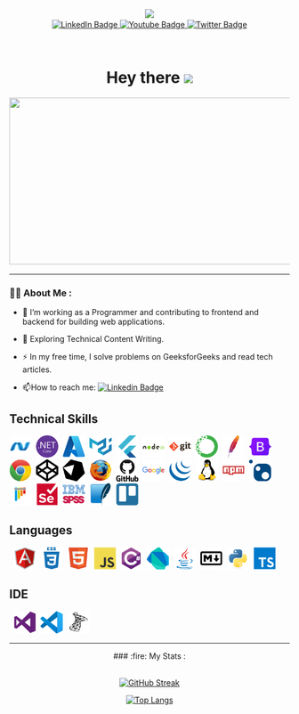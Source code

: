 <div align="center">
<div id="header" align="center">
  <img src="https://media.giphy.com/media/M9gbBd9nbDrOTu1Mqx/giphy.gif" width="100"/>
</div>

<div id="badges" align="center">
  <a href="https://www.linkedin.com/in/jucuacc/">
    <img src="https://img.shields.io/badge/LinkedIn-blue?style=for-the-badge&logo=linkedin&logoColor=white" alt="LinkedIn Badge"/>
  </a>
  <a href="https://www.youtube.com/channel/UCSaNg54oRT8KMPNRyCTKebw">
    <img src="https://img.shields.io/badge/YouTube-red?style=for-the-badge&logo=youtube&logoColor=white" alt="Youtube Badge"/>
  </a>
  <a href="https://twitter.com/JashimUddinAcc">
    <img src="https://img.shields.io/badge/Twitter-blue?style=for-the-badge&logo=twitter&logoColor=white" alt="Twitter Badge"/>
  </a>
</div>

<img src="https://komarev.com/ghpvc/?username=JuCuAcc&style=flat-square&color=blue" alt="" width="300px"/><br/>

<h1>
  Hey there
  <img src="https://media.giphy.com/media/hvRJCLFzcasrR4ia7z/giphy.gif" width="30px"/>
</h1>
</div>
<div align="center">
  <img src="https://media.giphy.com/media/dWesBcTLavkZuG35MI/giphy.gif" width="600" height="300"/>
</div>

---

### :man_technologist: About Me :

- :telescope: I’m working as a Programmer and contributing to frontend and backend for building web applications.

- :seedling: Exploring Technical Content Writing.

- :zap: In my free time, I solve problems on GeeksforGeeks and read tech articles.

- :mailbox:How to reach me: [![Linkedin Badge](https://img.shields.io/badge/-Jashim-blue?style=flat&logo=Linkedin&logoColor=white)](https://www.linkedin.com/in/jucuacc/)



## Technical Skills

<div>
  <img src="https://github.com/devicons/devicon/blob/master/icons/dot-net/dot-net-original.svg"         title=".NET" alt=".NET" width="40" height="40"/>&nbsp;
  <img src="https://github.com/devicons/devicon/blob/master/icons/dotnetcore/dotnetcore-original.svg"   title=".NET Core" alt=".NET Core" width="40" height="40"/>&nbsp;
  <img src="https://github.com/devicons/devicon/blob/master/icons/azure/azure-original.svg"             title="Azure" alt="Azure" width="40" height="40"/>&nbsp;
  <img src="https://github.com/devicons/devicon/blob/master/icons/materialui/materialui-original.svg"   title="Material UI" alt="Material UI" width="40" height="40"/>&nbsp;
  <img src="https://github.com/devicons/devicon/blob/master/icons/flutter/flutter-original.svg"         title="Flutter" alt="Flutter" width="40" height="40"/>&nbsp;
  <img src="https://github.com/devicons/devicon/blob/master/icons/nodejs/nodejs-original-wordmark.svg"  title="NodeJS" alt="NodeJS" width="40" height="40"/>&nbsp;
  <img src="https://github.com/devicons/devicon/blob/master/icons/git/git-original-wordmark.svg"        title="Git" alt="Git" width="40" height="40"/>&nbsp;
  <img src="https://github.com/devicons/devicon/blob/master/icons/anaconda/anaconda-original.svg"           title="Anaconda"        alt="Anaconda"         width="40" height="40"/>&nbsp;
  <img src="https://github.com/devicons/devicon/blob/master/icons/apache/apache-original.svg"               title="Apache"          alt="Apache"           width="40" height="40"/>&nbsp;
  <img src="https://github.com/devicons/devicon/blob/master/icons/bootstrap/bootstrap-original.svg"         title="Bootstrap"       alt="Bootstrap"        width="40" height="40"/>&nbsp;
  <img src="https://github.com/devicons/devicon/blob/master/icons/chrome/chrome-original.svg"               title="Chrome"          alt="Chrome"           width="40" height="40"/>&nbsp;
  <img src="https://github.com/devicons/devicon/blob/master/icons/codepen/codepen-plain.svg"                title="Codepen"         alt="Codepen"          width="40" height="40"/>&nbsp;
  <img src="https://github.com/devicons/devicon/blob/master/icons/crystal/crystal-original.svg"             title="Crystal"         alt="Crystal"          width="40" height="40"/>&nbsp;
  <img src="https://github.com/devicons/devicon/blob/master/icons/firefox/firefox-original.svg"             title="Firefox"         alt="Firefox"          width="40" height="40"/>&nbsp;
  <img src="https://github.com/devicons/devicon/blob/master/icons/github/github-original-wordmark.svg"      title="GitHub"          alt="GitHub"           width="40" height="40"/>&nbsp;
  <img src="https://github.com/devicons/devicon/blob/master/icons/google/google-original-wordmark.svg"      title="Google"          alt="Google"           width="40" height="40"/>&nbsp;
  <img src="https://github.com/devicons/devicon/blob/master/icons/jquery/jquery-original.svg"                           title="Jquery"              alt="Jquery"                width="40" height="40"/>&nbsp;
  <img src="https://github.com/devicons/devicon/blob/master/icons/linux/linux-original.svg"                             title="Linux"               alt="Linux"                 width="40" height="40"/>&nbsp;
  <img src="https://github.com/devicons/devicon/blob/master/icons/npm/npm-original-wordmark.svg"                                 title="Npm"                 alt="Npm"                   width="40" height="40"/>&nbsp;
  <img src="https://github.com/devicons/devicon/blob/master/icons/nuget/nuget-original.svg"                             title="Nuget"               alt="Nuget"                 width="40" height="40"/>&nbsp;
  <img src="https://github.com/devicons/devicon/blob/master/icons/pytest/pytest-original.svg"                           title="Pytest"              alt="Pytest"                width="40" height="40"/>&nbsp;
  <img src="https://github.com/devicons/devicon/blob/master/icons/selenium/selenium-original.svg"              title="Selenium"            alt="Selenium"              width="40" height="40"/>&nbsp;
  <img src="https://github.com/devicons/devicon/blob/master/icons/spss/spss-original.svg"                      title="Spss"                alt="Spss"                  width="40" height="40"/>&nbsp;
  <img src="https://github.com/devicons/devicon/blob/master/icons/sqlite/sqlite-original.svg"              title="Sqlite"           alt="Sqlite"           width="40" height="40"/>&nbsp;
  <img src="https://github.com/devicons/devicon/blob/master/icons/trello/trello-plain.svg"              title="Trello"           alt="Trello"           width="40" height="40"/>&nbsp;
</div>

## Languages
&nbsp;
  <img src="https://github.com/devicons/devicon/blob/master/icons/angularjs/angularjs-original.svg"     title="AngularJS" alt="AngularJS" width="40" height="40"/>&nbsp;
  <img src="https://github.com/devicons/devicon/blob/master/icons/css3/css3-plain-wordmark.svg"         title="CSS3" alt="CSS" width="40" height="40"/>&nbsp;
  <img src="https://github.com/devicons/devicon/blob/master/icons/html5/html5-original.svg"             title="HTML5" alt="HTML" width="40" height="40"/>&nbsp;
  <img src="https://github.com/devicons/devicon/blob/master/icons/javascript/javascript-original.svg"   title="JavaScript" alt="JavaScript" width="40" height="40"/>&nbsp;
  <img src="https://github.com/devicons/devicon/blob/master/icons/csharp/csharp-original.svg"               title="Csharp"          alt="Csharp"           width="40" height="40"/>&nbsp;
  <img src="https://github.com/devicons/devicon/blob/master/icons/dart/dart-original.svg"                   title="Dart"            alt="Dart"             width="40" height="40"/>&nbsp;
  <img src="https://github.com/devicons/devicon/blob/master/icons/java/java-original.svg"                               title="Java"                alt="Java"                  width="40" height="40"/>&nbsp;
  <img src="https://github.com/devicons/devicon/blob/master/icons/markdown/markdown-original.svg"                       title="Markdown"            alt="Markdown"              width="40" height="40"/>&nbsp;
  <img src="https://github.com/devicons/devicon/blob/master/icons/python/python-original.svg"                           title="Python"              alt="Python"                width="40" height="40"/>&nbsp;
  <img src="https://github.com/devicons/devicon/blob/master/icons/typescript/typescript-original.svg"      title="Typescript"       alt="Typescript"       width="40" height="40"/>
&nbsp;

## IDE
&nbsp;
  <img src="https://github.com/devicons/devicon/blob/master/icons/visualstudio/visualstudio-plain.svg"  title="Visual Studio"    alt="Visual Studio"    width="40" height="40"/>&nbsp;
  <img src="https://github.com/devicons/devicon/blob/master/icons/vscode/vscode-original.svg"              title="Vscode"           alt="Vscode"         width="40" height="40"/>&nbsp;
  <img src="https://github.com/devicons/devicon/blob/master/icons/microsoftsqlserver/microsoftsqlserver-plain.svg"   title="MicrosoftSqlServer"  alt="MicrosoftSqlServer"    width="40" height="40"/>
&nbsp;



<!--
## Technical Skills

## Languages
&nbsp;
![C](https://img.shields.io/badge/C-00599C?style=for-the-badge&logo=c&logoColor=white) &nbsp;
![C++](https://img.shields.io/badge/C%2B%2B-00599C?style=for-the-badge&logo=c%2B%2B&logoColor=white) &nbsp;
![C#](https://img.shields.io/badge/C%23-239120?style=for-the-badge&logo=c-sharp&logoColor=white) &nbsp;
![Java](https://img.shields.io/badge/Java-ED8B00?style=for-the-badge&logo=java&logoColor=white) &nbsp;
![Python](https://img.shields.io/badge/Python-3776AB?style=for-the-badge&logo=python&logoColor=white) &nbsp;
![JavaScript](https://img.shields.io/badge/JavaScript-323330?style=for-the-badge&logo=javascript&logoColor=F7DF1E) &nbsp;
![HTML5](https://img.shields.io/badge/HTML5-E34F26?style=for-the-badge&logo=html5&logoColor=white) &nbsp;
![CSS3](https://img.shields.io/badge/CSS3-1572B6?style=for-the-badge&logo=css3&logoColor=white) &nbsp;
![PHP](https://img.shields.io/badge/PHP-777BB4?style=for-the-badge&logo=php&logoColor=white) &nbsp;
![JSON](https://img.shields.io/badge/json-5E5C5C?style=for-the-badge&logo=json&logoColor=white) &nbsp;
![PLSQL](https://img.shields.io/badge/PLSQL-F80000?style=for-the-badge&logo=oracle&logoColor=black)
&nbsp;

## Database
&nbsp;
![MYSQL](https://img.shields.io/badge/MySQL-005C84?style=for-the-badge&logo=mysql&logoColor=white) &nbsp;
![MARIADB](https://img.shields.io/badge/MariaDB-003545?style=for-the-badge&logo=mariadb&logoColor=white) &nbsp;
![MANGODB](https://img.shields.io/badge/MongoDB-white?style=for-the-badge&logo=mongodb&logoColor=4EA94B)
&nbsp;

## Frameworks
&nbsp;
![Node.JS](https://img.shields.io/badge/Node.js-339933?style=for-the-badge&logo=nodedotjs&logoColor=white) &nbsp;
![NPM](https://img.shields.io/badge/npm-CB3837?style=for-the-badge&logo=npm&logoColor=white) &nbsp;
![SASS](https://img.shields.io/badge/Sass-CC6699?style=for-the-badge&logo=sass&logoColor=white) &nbsp;
![BootStrap](https://img.shields.io/badge/Bootstrap-563D7C?style=for-the-badge&logo=bootstrap&logoColor=white) &nbsp;
![JQUERY](https://img.shields.io/badge/jQuery-0769AD?style=for-the-badge&logo=jquery&logoColor=white) &nbsp;
![XAMPP](https://img.shields.io/badge/Xampp-F37623?style=for-the-badge&logo=xampp&logoColor=white) &nbsp;
![UNITY](https://img.shields.io/badge/Unity-100000?style=for-the-badge&logo=unity&logoColor=white) &nbsp;
![GIT](https://img.shields.io/badge/Git-F05032?style=for-the-badge&logo=git&logoColor=white) &nbsp;
![WEBPACK](https://img.shields.io/badge/Webpack-8DD6F9?style=for-the-badge&logo=Webpack&logoColor=white)
&nbsp;

## IDE
&nbsp;
![Visual Studio](https://img.shields.io/badge/Visual_Studio_Code-0078D4?style=for-the-badge&logo=visual%20studio%20code&logoColor=white) &nbsp;
![Atom](https://img.shields.io/badge/Atom-66595C?style=for-the-badge&logo=Atom&logoColor=white) &nbsp;
![Eclipse](https://img.shields.io/badge/Eclipse-2C2255?style=for-the-badge&logo=eclipse&logoColor=white)
&nbsp;
-->
---

<div  align="center">
### :fire: My Stats :
<br/><br/>

[![GitHub Streak](http://github-readme-streak-stats.herokuapp.com?user=JuCuAcc)](https://git.io/streak-stats)


[![Top Langs](https://github-readme-stats.vercel.app/api/top-langs/?username=JuCuAcc&layout=compact&theme=vision-friendly-dark)](https://github.com/anuraghazra/github-readme-stats)



</div>
